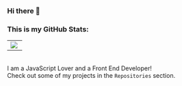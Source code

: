 ### Hi there 👋
### This is my GitHub Stats:
<table width="100%"  border="0" cellpadding="0" cellspacing="0">
  <tr>
    <td align="center">
      <img align="left" src="https://github-readme-stats.vercel.app/api?username=ProProgrammer2504&show_icons=true%theme=tokyonight" />
    </td>
  </tr>
</table>
<br>
I am a JavaScript Lover and a Front End Developer!
<br>
Check out some of my projects in the <code>Repositories</code> section.

<!--
**ProProgrammer2504/ProProgrammer2504** is a ✨ _special_ ✨ repository because its `README.md` (this file) appears on your GitHub profile.

Here are some ideas to get you started:

- 🔭 I’m currently working on ...
- 🌱 I’m currently learning ...
- 👯 I’m looking to collaborate on ...
- 🤔 I’m looking for help with ...
- 💬 Ask me about ...
- 📫 How to reach me: ...
- 😄 Pronouns: ...
- ⚡ Fun fact: ...
-->

